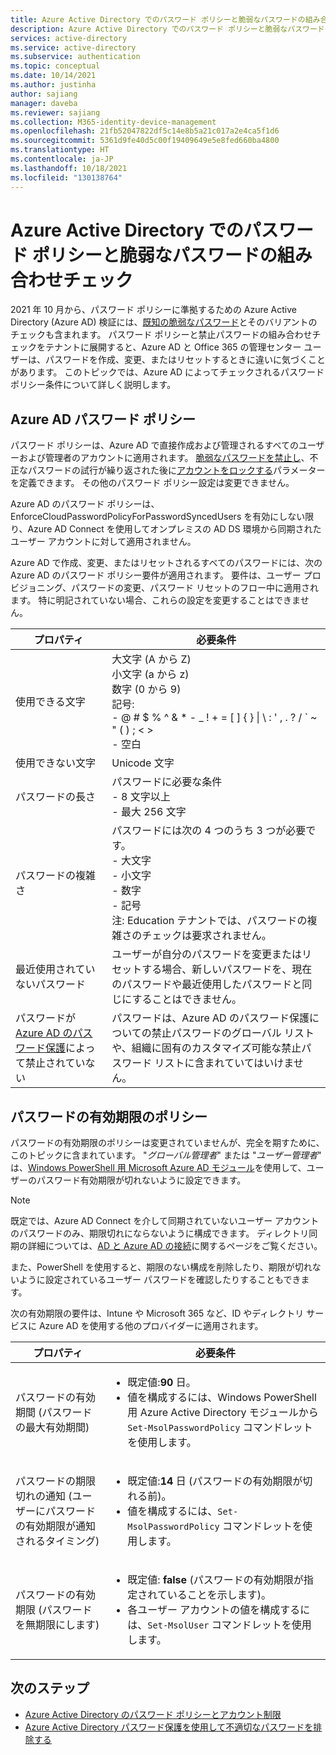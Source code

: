 ```yaml
---
title: Azure Active Directory でのパスワード ポリシーと脆弱なパスワードの組み合わせチェック
description: Azure Active Directory でのパスワード ポリシーと脆弱なパスワードの組み合わせチェックについて説明します
services: active-directory
ms.service: active-directory
ms.subservice: authentication
ms.topic: conceptual
ms.date: 10/14/2021
ms.author: justinha
author: sajiang
manager: daveba
ms.reviewer: sajiang
ms.collection: M365-identity-device-management
ms.openlocfilehash: 21fb52047822df5c14e8b5a21c017a2e4ca5f1d6
ms.sourcegitcommit: 5361d9fe40d5c00f19409649e5e8fed660ba4800
ms.translationtype: HT
ms.contentlocale: ja-JP
ms.lasthandoff: 10/18/2021
ms.locfileid: "130138764"
---
```

# <a name="combined-password-policy-and-weak-password-check-in-azure-active-directory"></a>Azure Active Directory でのパスワード ポリシーと脆弱なパスワードの組み合わせチェック

2021 年 10 月から、パスワード ポリシーに準拠するための Azure Active Directory (Azure AD) 検証には、[既知の脆弱なパスワード](concept-password-ban-bad.md)とそのバリアントのチェックも含まれます。 パスワード ポリシーと禁止パスワードの組み合わせチェックをテナントに展開すると、Azure AD と Office 365 の管理センター ユーザーは、パスワードを作成、変更、またはリセットするときに違いに気づくことがあります。 このトピックでは、Azure AD によってチェックされるパスワード ポリシー条件について詳しく説明します。 

## <a name="azure-ad-password-policies"></a>Azure AD パスワード ポリシー

パスワード ポリシーは、Azure AD で直接作成および管理されるすべてのユーザーおよび管理者のアカウントに適用されます。 [脆弱なパスワードを禁止し](concept-password-ban-bad.md)、不正なパスワードの試行が繰り返された後に[アカウントをロックする](howto-password-smart-lockout.md)パラメーターを定義できます。 その他のパスワード ポリシー設定は変更できません。

Azure AD のパスワード ポリシーは、EnforceCloudPasswordPolicyForPasswordSyncedUsers を有効にしない限り、Azure AD Connect を使用してオンプレミスの AD DS 環境から同期されたユーザー アカウントに対して適用されません。

Azure AD で作成、変更、またはリセットされるすべてのパスワードには、次の Azure AD のパスワード ポリシー要件が適用されます。 要件は、ユーザー プロビジョニング、パスワードの変更、パスワード リセットのフロー中に適用されます。 特に明記されていない場合、これらの設定を変更することはできません。

| プロパティ | 必要条件 |
| --- | --- |
| 使用できる文字 |大文字 (A から Z)<br>小文字 (a から z)<br>数字 (0 から 9)<br>記号:<br>- @ # $ % ^ & * - _ ! + = [ ] { } &#124; \ : ' , . ? / \` ~ " ( ) ; < ><br>- 空白 |
| 使用できない文字 | Unicode 文字 |
| パスワードの長さ |パスワードに必要な条件<br>- 8 文字以上<br>- 最大 256 文字</li> |
| パスワードの複雑さ |パスワードには次の 4 つのうち 3 つが必要です。<br>- 大文字<br>- 小文字<br>- 数字 <br>- 記号<br> 注: Education テナントでは、パスワードの複雑さのチェックは要求されません。 |
| 最近使用されていないパスワード | ユーザーが自分のパスワードを変更またはリセットする場合、新しいパスワードを、現在のパスワードや最近使用したパスワードと同じにすることはできません。 |
| パスワードが [Azure AD のパスワード保護](concept-password-ban-bad.md)によって禁止されていない | パスワードは、Azure AD のパスワード保護についての禁止パスワードのグローバル リストや、組織に固有のカスタマイズ可能な禁止パスワード リストに含まれていてはいけません。 |

## <a name="password-expiration-policies"></a>パスワードの有効期限のポリシー

パスワードの有効期限のポリシーは変更されていませんが、完全を期すために、このトピックに含まれています。 "*グローバル管理者*" または "*ユーザー管理者*" は、[Windows PowerShell 用 Microsoft Azure AD モジュール](/powershell/module/Azuread/)を使用して、ユーザーのパスワード有効期限が切れないように設定できます。

> [!NOTE]
> 既定では、Azure AD Connect を介して同期されていないユーザー アカウントのパスワードのみ、期限切れにならないように構成できます。 ディレクトリ同期の詳細については、[AD と Azure AD の接続](../hybrid/how-to-connect-password-hash-synchronization.md#password-expiration-policy)に関するページをご覧ください。

また、PowerShell を使用すると、期限のない構成を削除したり、期限が切れないように設定されているユーザー パスワードを確認したりすることもできます。

次の有効期限の要件は、Intune や Microsoft 365 など、ID やディレクトリ サービスに Azure AD を使用する他のプロバイダーに適用されます。 

| プロパティ | 必要条件 |
| --- | --- |
| パスワードの有効期間 (パスワードの最大有効期間) |<ul><li>既定値:**90** 日。</li><li>値を構成するには、Windows PowerShell 用 Azure Active Directory モジュールから `Set-MsolPasswordPolicy` コマンドレットを使用します。</li></ul> |
| パスワードの期限切れの通知 (ユーザーにパスワードの有効期限が通知されるタイミング) |<ul><li>既定値:**14** 日 (パスワードの有効期限が切れる前)。</li><li>値を構成するには、`Set-MsolPasswordPolicy` コマンドレットを使用します。</li></ul> |
| パスワードの有効期限 (パスワードを無期限にします) |<ul><li>既定値: **false** (パスワードの有効期限が指定されていることを示します)。</li><li>各ユーザー アカウントの値を構成するには、`Set-MsolUser` コマンドレットを使用します。</li></ul> |

## <a name="next-steps"></a>次のステップ

- [Azure Active Directory のパスワード ポリシーとアカウント制限](concept-sspr-policy.md)
- [Azure Active Directory パスワード保護を使用して不適切なパスワードを排除する](concept-password-ban-bad.md)
